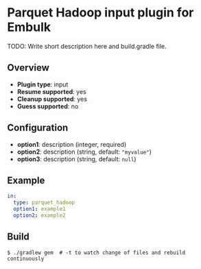 # Parquet Hadoop input plugin for Embulk

TODO: Write short description here and build.gradle file.

## Overview

* **Plugin type**: input
* **Resume supported**: yes
* **Cleanup supported**: yes
* **Guess supported**: no

## Configuration

- **option1**: description (integer, required)
- **option2**: description (string, default: `"myvalue"`)
- **option3**: description (string, default: `null`)

## Example

```yaml
in:
  type: parquet_hadoop
  option1: example1
  option2: example2
```


## Build

```
$ ./gradlew gem  # -t to watch change of files and rebuild continuously
```
